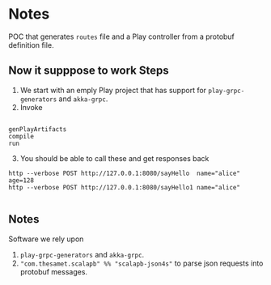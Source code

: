 # Notes

POC that generates `routes` file and a Play controller from a protobuf definition file.


## Now it supppose to work Steps

1. We start with an emply Play project that has support for `play-grpc-generators` and `akka-grpc`.
2. Invoke
```

genPlayArtifacts
compile
run 

```

3. You should be able to call these and get responses back 
 
```
http --verbose POST http://127.0.0.1:8080/sayHello  name="alice" age=128
http --verbose POST http://127.0.0.1:8080/sayHello1 name="alice"
  
```  
    

## Notes 

Software we rely upon 

1. `play-grpc-generators` and `akka-grpc`.
2. `"com.thesamet.scalapb" %% "scalapb-json4s"` to parse json requests into protobuf messages.